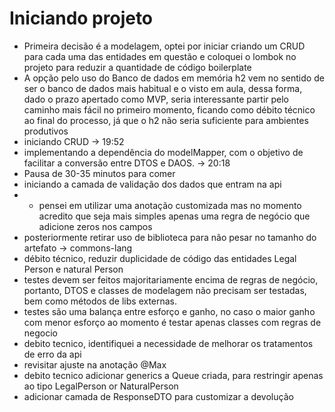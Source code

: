 # Iniciando projeto

- Primeira decisão é a modelagem, optei por iniciar criando um CRUD para cada uma das entidades em questão e coloquei o
  lombok no projeto para reduzir a quantidade de código boilerplate
- A opção pelo uso do Banco de dados em memória h2 vem no sentido de ser o banco de dados mais habitual e o visto em
  aula, dessa forma, dado o prazo apertado como MVP, seria interessante partir pelo caminho mais fácil no primeiro
  momento, ficando como débito técnico ao final do processo, já que o h2 não seria suficiente para ambientes produtivos
- iniciando CRUD -> 19:52
- implementando a dependência do modelMapper, com o objetivo de facilitar a conversão entre DTOS e DAOS. -> 20:18
- Pausa de 30-35 minutos para comer
- iniciando a camada de validação dos dados que entram na api
-
    - pensei em utilizar uma anotação customizada mas no momento acredito que seja mais simples apenas uma regra de
      negócio que adicione zeros nos campos
- posteriormente retirar uso de biblioteca para não pesar no tamanho do artefato -> commons-lang
- débito técnico, reduzir duplicidade de código das entidades Legal Person e natural Person
- testes devem ser feitos majoritariamente encima de regras de negócio, portanto, DTOS e classes de modelagem não
  precisam ser testadas, bem como métodos de libs externas.
- testes são uma balança entre esforço e ganho, no caso o maior ganho com menor esforço ao momento é testar apenas
  classes com regras de negocio
- debito tecnico, identifiquei a necessidade de melhorar os tratamentos de erro da api
- revisitar ajuste na anotação @Max
- debito tecnico adicionar generics a Queue criada, para restringir apenas ao tipo LegalPerson or NaturalPerson
- adicionar camada de ResponseDTO para customizar a devolução 